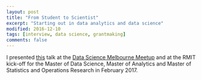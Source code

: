 ```yaml
---
layout: post
title: "From Student to Scientist"
excerpt: "Starting out in data analytics and data science"
modified: 2016-12-10
tags: [interview, data science, grantmaking]
comments: false
---
```


I presented [this](http://joosthvanderlinden.github.io/images/From_student_to_scientist.pdf) talk at the [Data Science Melbourne Meetup](https://www.meetup.com/en-AU/Data-Science-Melbourne/events/236327550/) and at the RMIT kick-off for the Master of Data Science, Master of Analytics and Master of Statistics and Operations Research in February 2017.
